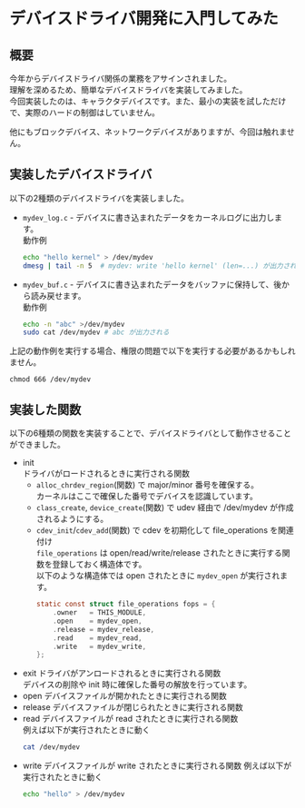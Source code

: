 # デバイスドライバ開発に入門してみた  

## 概要

今年からデバイスドライバ関係の業務をアサインされました。  
理解を深めるため、簡単なデバイスドライバを実装してみました。  
今回実装したのは、キャラクタデバイスです。また、最小の実装を試しただけで、実際のハードの制御はしていません。  

他にもブロックデバイス、ネットワークデバイスがありますが、今回は触れません。  

## 実装したデバイスドライバ

以下の2種類のデバイスドライバを実装しました。

- `mydev_log.c` - デバイスに書き込まれたデータをカーネルログに出力します。  
    動作例
    ```bash
    echo "hello kernel" > /dev/mydev
    dmesg | tail -n 5  # mydev: write 'hello kernel' (len=...) が出力される
    ```
- `mydev_buf.c` - デバイスに書き込まれたデータをバッファに保持して、後から読み戻せます。  
    動作例
    ```bash
    echo -n "abc" >/dev/mydev
    sudo cat /dev/mydev # abc が出力される
    ```

上記の動作例を実行する場合、権限の問題で以下を実行する必要があるかもしれません。  
```
chmod 666 /dev/mydev
```

## 実装した関数

以下の6種類の関数を実装することで、デバイスドライバとして動作させることができました。  

- init  
   ドライバがロードされるときに実行される関数  
    - `alloc_chrdev_region`(関数) で major/minor 番号を確保する。  
        カーネルはここで確保した番号でデバイスを認識しています。  
    - `class_create`, `device_create`(関数) で udev 経由で /dev/mydev が作成されるようにする。  
    - `cdev_init`/`cdev_add`(関数) で cdev を初期化して file_operations を関連付け  
        `file_operations` は open/read/write/release されたときに実行する関数を登録しておく構造体です。  
        以下のような構造体では open されたときに `mydev_open` が実行されます。  
        ```c
        static const struct file_operations fops = {
            .owner   = THIS_MODULE,
            .open    = mydev_open,
            .release = mydev_release,
            .read    = mydev_read,
            .write   = mydev_write,
        };
        ```
- exit
    ドライバがアンロードされるときに実行される関数  
    デバイスの削除や init 時に確保した番号の解放を行っています。  
- open
    デバイスファイルが開かれたときに実行される関数
- release
    デバイスファイルが閉じられたときに実行される関数
- read
    デバイスファイルが read されたときに実行される関数  
    例えば以下が実行されたときに動く  
    ```bash
    cat /dev/mydev
    ```
- write
    デバイスファイルが write されたときに実行される関数
    例えば以下が実行されたときに動く
    ```bash
    echo "hello" > /dev/mydev
    ```
